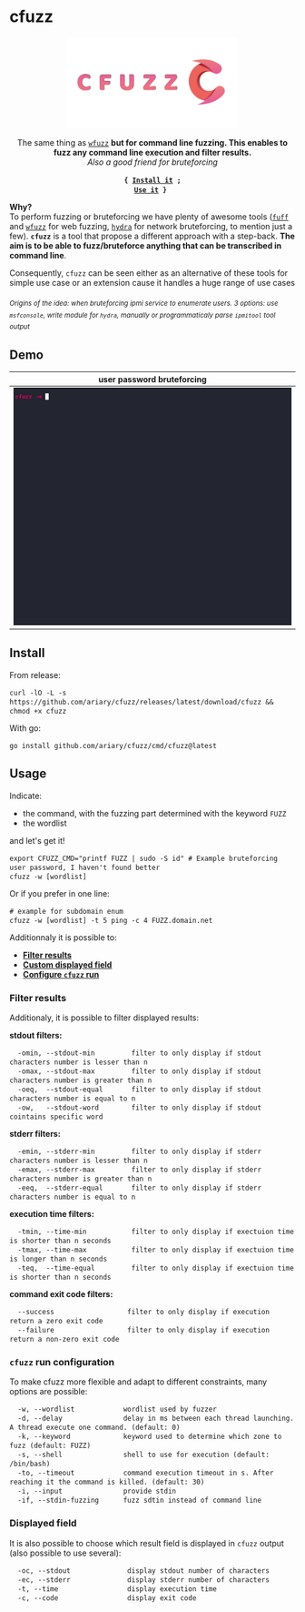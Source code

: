 # cfuzz

<div align=center>
<img src= https://github.com/ariary/cfuzz/blob/main/img/CF-logo.png width=300>

<br>


The same thing as [`wfuzz`](https://github.com/xmendez/wfuzz) **but for command line fuzzing. This enables to fuzz any command line execution and filter results.**
<br>*Also a good friend for bruteforcing*
  
<strong><code>{ <a href="#install">Install it</a> ; <a href="#usage">Use it</a> } </code></strong>

</div>

**Why?**<br>
To perform fuzzing or bruteforcing we have plenty of awesome tools ([`fuff`](https://github.com/ffuf/ffuf) and [`wfuzz`](https://github.com/xmendez/wfuzz) for web fuzzing, [`hydra`](https://github.com/vanhauser-thc/thc-hydra) for network bruteforcing, to mention just a few). **`cfuzz`** is a tool that propose a different approach with a step-back. **The aim is to be able to fuzz/bruteforce anything that can be  transcribed in command line**.

Consequently, `cfuzz` can be seen either as an alternative of these tools for simple use case or an extension cause it handles a huge range of use cases

<sub>*Origins of the idea: when bruteforcing ipmi service to enumerate users. 3 options: use `msfconsole`, write module for `hydra`, manually or programmaticaly parse `ipmitool` tool output*</sub>

## Demo
<div align=center>

|user password bruteforcing|
|:---:| 
|![demo](https://github.com/ariary/cfuzz/blob/main/img/cfuzz-user-demo.gif)|

</div>

## Install

From release:
```shell
curl -lO -L -s https://github.com/ariary/cfuzz/releases/latest/download/cfuzz && chmod +x cfuzz
```

With go:
```shell
go install github.com/ariary/cfuzz/cmd/cfuzz@latest
```

## Usage

Indicate:
* the command, with the fuzzing part determined with the keyword `FUZZ`
* the wordlist 

and let's get it!

```shell
export CFUZZ_CMD="printf FUZZ | sudo -S id" # Example bruteforcing user password, I haven't found better
cfuzz -w [wordlist] 
```

Or if you prefer in one line:
```Shell
# example for subdomain enum
cfuzz -w [wordlist] -t 5 ping -c 4 FUZZ.domain.net
```

Additionnaly it is possible to:
* **[Filter results](#filter-results)**
* **[Custom displayed field](#displayed-field)**
* **[Configure `cfuzz` run](#cfuzz-run-configuration)**

### Filter results

Additionaly, it is possible to filter displayed results:

**stdout filters:**
```shell
  -omin, --stdout-min         filter to only display if stdout characters number is lesser than n
  -omax, --stdout-max         filter to only display if stdout characters number is greater than n
  -oeq,  --stdout-equal       filter to only display if stdout characters number is equal to n
  -ow,   --stdout-word        filter to only display if stdout cointains specific word
```

**stderr filters:**
```shell
  -emin, --stderr-min         filter to only display if stderr characters number is lesser than n
  -emax, --stderr-max         filter to only display if stderr characters number is greater than n
  -eeq,  --stderr-equal       filter to only display if stderr characters number is equal to n
```

**execution time filters:**
```shell
  -tmin, --time-min           filter to only display if exectuion time is shorter than n seconds
  -tmax, --time-max           filter to only display if exectuion time is longer than n seconds
  -teq,  --time-equal         filter to only display if exectuion time is shorter than n seconds
```

**command exit code filters:**
```shell
  --success                  filter to only display if execution return a zero exit code
  --failure                  filter to only display if execution return a non-zero exit code
```

### `cfuzz` run configuration
To make cfuzz more flexible and adapt to different constraints, many options are possible:
```shell
  -w, --wordlist            wordlist used by fuzzer
  -d, --delay               delay in ms between each thread launching. A thread execute one command. (default: 0)
  -k, --keyword             keyword used to determine which zone to fuzz (default: FUZZ)
  -s, --shell               shell to use for execution (default: /bin/bash)
  -to, --timeout            command execution timeout in s. After reaching it the command is killed. (default: 30)
  -i, --input               provide stdin
  -if, --stdin-fuzzing      fuzz sdtin instead of command line
```

### Displayed field

It is also possible to choose which result field is displayed in `cfuzz` output (also possible to use several):
```shell
  -oc, --stdout              display stdout number of characters
  -ec, --stderr              display stderr number of characters
  -t, --time                 display execution time
  -c, --code                 display exit code
```
